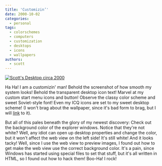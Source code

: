 ```yaml
---
title: 'Customizin’'
date: 2000-10-02
categories:
  - personal
tags:
  - colorschemes
  - computers
  - customization
  - desktops
  - icons
  - wallpapers
authors:
  - scott
---
```


[![Scott's Desktop circa 2000](/images/3113616793_cf2a7b6011.jpg)](http://www.flickr.com/photos/spaceninja/3113616793/)

Ha Ha! I am a customizin' man! Behold the screenshot of how smooth my system looks! Behold the transparent desktop icon text! Marvel at my custom start menu icons and button! Observe the classy color scheme and sweet Soviet-style font! Even my ICQ icons are set to my sweet desktop scheme! (I won't brag about the wallpaper, since it's bad form to brag, but I will [link](https://archives.spaceninja.com/yellow5/v2/free.html) to it).

But all of this pales beneath the glory of my newest discovery: Check out the background color of the explorer windows. Notice that they're not white? Well, any idiot can open up desktop properties and change the color, but it won't affect the web view on the left side! It's still white! And it looks tacky! Well, since I use the web view to preview images, I found out how to get make the web view use the correct background color. It's a pain, since Windows has started using special files to set that stuff, but it's all written in HTML, so I found out how to hack them! Boo-Ha! I rock!
